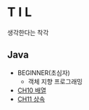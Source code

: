 
T I L
=====
생각한다는 착각

## Java
  * BEGINNER(초심자)
    * 객체 지향 프로그래밍
  * [CH10 배열](https://github.com/1000004/TLI/tree/main/Java/CH10_%EB%B0%B0%EC%97%B4)
  * [CH11 상속](https://github.com/1000004/TLI/tree/main/Java/CH11_%EC%83%81%EC%86%8D)
